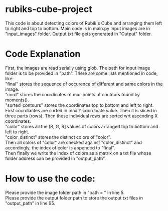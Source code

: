 # rubiks-cube-project
This code is about detecting colors of Rubik's Cube and arranging them left to right and top to bottom.
Main code is in main.py
Input images are in "input_images" folder.
Output txt file gets generated in "Output" folder.

# Code Explanation
First, the images are read serially using glob. The path for input image folder is to be provided in "path". There are some lists mentioned in code, like: <br />
"final" stores the sequence of occurence of different and same colors in the image. <br />
"cord" stores the coordinates of mid-points of contours found by moments(). <br />
"sorted_contours" stores the coordinates top to bottom and left to right. First coordiantes are sorted in max Y coordinate value. Then it is sliced in three parts (rows). Then these individual rows are sorted wrt ascending X coordinates.<br />
"color" stores all the [B, G, R] values of colors arranged top to bottom and left to right.<br />
"color_distinct" stores the distinct colors of "color". <br />
Then all colors of "color" are checked against "color_distinct" and accordingly, the index of color is appended to "final".<br />
Then finally we write the index of colors as a matrix on a txt file whose folder address can be provided in "output_path".

# How to use the code:
Please provide the image folder path in "path = " in line 5. <br />
Please provide the output folder path to store the output txt files in "output_path" in line 95. <br />
